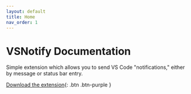 ```yaml
---
layout: default
title: Home
nav_order: 1
---
```

# VSNotify Documentation
Simple extension which allows you to send VS Code "notifications," either by message or status bar entry.

[Download the extension](https://marketplace.visualstudio.com/items?itemName=joshpaulie.vsnotify){: .btn .btn-purple }
